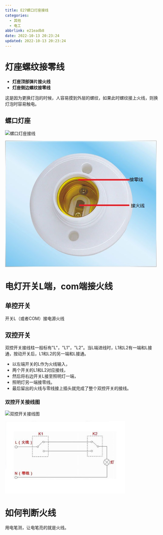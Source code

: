 ```yaml
---
title: E27螺口灯座接线
categories:
  - 其他
  - 电工
abbrlink: e21eadb8
date: 2022-10-13 20:23:24
updated: 2022-10-13 20:23:24
---
```

# 灯座螺纹接零线
- **灯座顶部弹片接火线**
- **灯座侧边螺纹接零线**

这是因为更换灯泡的时候，人容易摸到外层的螺纹，如果此时螺纹接上火线，则换灯泡时容易触电。

## 螺口灯座 
![螺口灯座接线](https://gss0.baidu.com/-4o3dSag_xI4khGko9WTAnF6hhy/zhidao/pic/item/43a7d933c895d1439949606275f082025aaf07b7.jpg)

![螺口灯座接线](https://raw.githubusercontent.com/lanlan2017/images/master/Blog/2022/04/20221013203055.jpeg)




# 电灯开关L端，com端接火线

## 单控开关
开关L（或者COM）接电源火线

## 双控开关

双控开关接线柱一般标有"L"，"L1"，"L2"。当L端进线时，L1和L2有一端和L接通，按动开关后，L1和L2的另一端和L接通。

- 以左端开关的L作为火线输入，
- 两个开关的L1和L2对应接线，
- 然后将右边开关L接至照明灯一端，
- 照明灯另一端接零线。
- 最后留出的火线与零线接上插头就完成了整个双控开关的接线。


### 双控开关接线图
![双控开关接线图](https://iknow-pic.cdn.bcebos.com/cb8065380cd79123e4cf4dffa6345982b2b7800a)


![双控开关接线图](https://raw.githubusercontent.com/lanlan2017/images/master/Blog/2022/04/20221013203903.png)







# 如何判断火线
用电笔测，让电笔亮的就是火线。